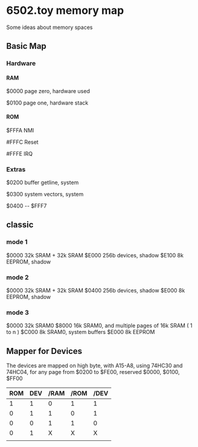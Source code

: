 # 6502.toy memory map

Some ideas about memory spaces

## Basic Map

### Hardware

#### RAM

$0000  page zero, hardware used

$0100  page one, hardware stack

#### ROM

$FFFA  NMI

#FFFC  Reset

#FFFE  IRQ

### Extras

$0200  buffer getline, system

$0300  system vectors, system

$0400 -- $FFF7 

## classic

### mode 1
$0000 32k SRAM + 32k SRAM 
$E000 256b devices, shadow
$E100 8k EEPROM, shadow

### mode 2
$0000 32k SRAM + 32k SRAM
$0400 256b devices, shadow
$E000 8k EEPROM, shadow

### mode 3
$0000 32k SRAM0
$8000 16k SRAM0, and multiple pages of 16k SRAM ( 1 to n )
$C000  8k SRAM0, system buffers
$E000  8k EEPROM

## Mapper for Devices

The devices are mapped on high byte, with A15-A8, using 74HC30 and 74HC04, for any page from $0200 to $FE00, reserved $0000, $0100, $FF00

| ROM | DEV | /RAM | /ROM | /DEV |
| --- | --- | --- | --- | --- |
| 1 | 1 | 0 | 1 | 1 |
| 0 | 1 | 1 | 0 | 1 |
| 0 | 0 | 1 | 1 | 0 |
| 0 | 1 | X | X | X |
| | | | |






